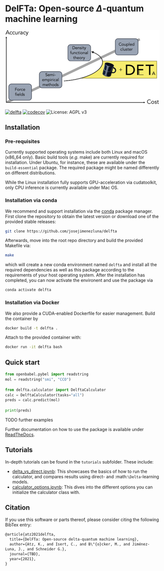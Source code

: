 # DelFTa: Open-source $\Delta$-quantum machine learning
![](docs/delfta_overview.png)

[![delfta](https://github.com/josejimenezluna/delfta/actions/workflows/build.yml/badge.svg)](https://github.com/josejimenezluna/delfta/actions/workflows/build.yml)
[![codecov](https://codecov.io/gh/josejimenezluna/delfta/branch/master/graph/badge.svg?token=kMkZiUi0DZ)](https://codecov.io/gh/josejimenezluna/delfta)
![License: AGPL v3](https://img.shields.io/badge/License-AGPL%20v3-blue.svg)

## Installation

### Pre-requisites

Currently supported operating systems include both Linux and macOS (x86_64 only). Basic build tools (_e.g_. make) are currently required for installation. Under Ubuntu, for instance, these are available under the `build-essential` package. The required package might be named differently on different distributions.

While the Linux installation fully supports GPU-acceleration via cudatoolkit, only CPU inference is currently available under Mac OS.

### Installation via conda

We recommend and support installation via the [conda](https://docs.conda.io/en/latest/miniconda.html) package manager. First clone the repository to obtain the latest version or download one of the provided stable releases:

```bash
git clone https://github.com/josejimenezluna/delfta
```

Afterwards, move into the root repo directory and build the provided Makefile via:

```bash
make
```

which will create a new conda environment named `delfta` and install all the required dependencies as well as this package according to the requirements of your host operating system. After the installation has completed, you can now activate the environent and use the package via

```bash
conda activate delfta
```


### Installation via Docker

We also provide a CUDA-enabled Dockerfile for easier management. Build the container by

```bash
docker build -t delfta . 
```

Attach to the provided container with:

```bash
docker run -it delfta bash
```

## Quick start

```python
from openbabel.pybel import readstring
mol = readstring("smi", "CCO")

from delfta.calculator import DelftaCalculator
calc = DelftaCalculator(tasks="all")
preds = calc.predict(mol)

print(preds)
```

TODO further examples

Further documentation on how to use the package is available under [ReadTheDocs](http://toinclude.html).

## Tutorials

In-depth tutorials can be found in the `tutorials` subfolder. These include: 

- [delta_vs_direct.ipynb](tutorials/delta_vs_direct.ipynb): This showcases the basics of how to run the calculator, and compares results using direct- and :math:`\Delta`-learning models. 
- [calculator_options.ipynb](tutorials/calculator_options.ipynb): This dives into the different options you can initialize the calculator class with. 


## Citation

If you use this software or parts thereof, please consider citing the following BibTex entry:

```
@article{atz2021delfta,
  title={DelFTa: Open-source delta-quantum machine learning},
  author={Atz, K., and Isert, C., and B\"{o}cker, M., and Jiménez-Luna, J., and Schneider G.},
  journal={TBD},
  year={2021},
}
```
